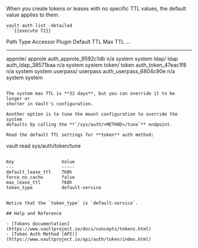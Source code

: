 When you create tokens or leases with no specific TTL values, the default value
applies to them.

```
vault auth list -detailed
```{{execute T2}}

```
Path         Type        Accessor                  Plugin    Default TTL    Max TTL    ...
----         ----        --------                  ------    -----------    -------
approle/     approle     auth_approle_9592c1db     n/a       system         system
ldap/        ldap        auth_ldap_38571baa        n/a       system         system
token/       token       auth_token_47eac1f8       n/a       system         system
userpass/    userpass    auth_userpass_6804c90e    n/a       system         system
```

The system max TTL is **32 days**, but you can override it to be longer or
shorter in Vault's configuration.

Another option is to tune the mount configuration to override the system
defaults by calling the **`/sys/auth/<METHOD>/tune`** endpoint.

Read the default TTL settings for **token** auth method:

```
vault read sys/auth/token/tune
```{{execute T2}}

Key                  Value
---                  -----
default_lease_ttl    768h
force_no_cache       false
max_lease_ttl        768h
token_type           default-service


Notice that the `token_type` is `default-service`.

## Help and Reference

- [Tokens documentation](https://www.vaultproject.io/docs/concepts/tokens.html)
- [Token Auth Method (API)](https://www.vaultproject.io/api/auth/token/index.html)
